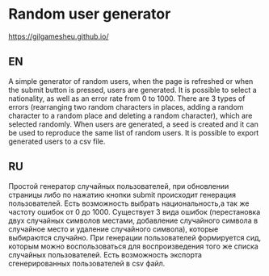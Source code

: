 # Random user generator
https://gilgamesheu.github.io/

## EN

A simple generator of random users, when the page is refreshed or when the submit button is pressed, users are generated. It is possible to select a nationality, as well as an error rate from 0 to 1000. There are 3 types of errors (rearranging two random characters in places, adding a random character to a random place and deleting a random character), which are selected randomly. When users are generated, a seed is created and it can be used to reproduce the same list of random users. It is possible to export generated users to a csv file.

## RU

Простой генератор случайных пользователей, при обновлении страницы либо по нажатию кнопки submit происходит генерация пользователей. Есть возможность выбрать национальность,а так же частоту ошибок от 0 до 1000. Существует 3 вида ошибок (перестановка двух случайных символов местами, добавление случайного символа в случайное место и удаление случайного символа),  которые выбираются случайно. При генерации пользователей формируется сид, которым можно воспользоваться для воспроизведения того же списка случайных пользователей. Есть возможность экспорта сгенерированных пользователей в csv файл.
